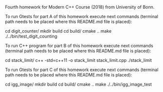 Fourth homework for Modern C++ Course (2018) from University of Bonn.

To run Gtests for part A of this homework execute next commands
(terminal path needs to be placed where this README.md file is
placed):

cd digit_counter/
mkdir build
cd build/
cmake ..
make
./../bin/test_digit_counting

To run C++ program for part B of this homework execute next commands
(terminal path needs to be placed where this README.md file is
placed):

cd stack_limit/
c++ -std=c++11 -o stack_limit stack_limit.cpp
./stack_limit

To run Gtests for part C of this homework execute next commands
(terminal path needs to be placed where this README.md file is
placed):

cd igg_image/
mkdir build
cd build/
cmake ..
make
./../bin/igg_image_test